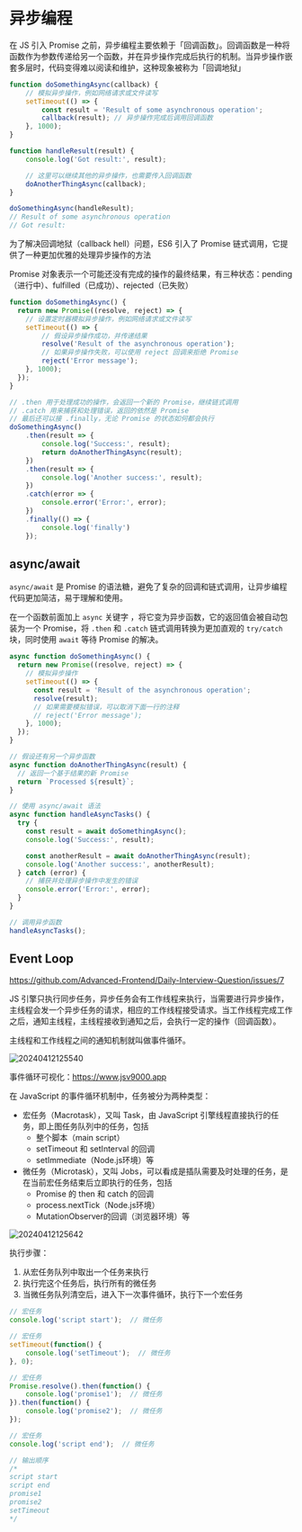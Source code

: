 # 异步编程

在 JS 引入 Promise 之前，异步编程主要依赖于「回调函数」。回调函数是一种将函数作为参数传递给另一个函数，并在异步操作完成后执行的机制。当异步操作嵌套多层时，代码变得难以阅读和维护，这种现象被称为「回调地狱」

```js
function doSomethingAsync(callback) {
    // 模拟异步操作，例如网络请求或文件读写
    setTimeout(() => {
        const result = 'Result of some asynchronous operation';
        callback(result); // 异步操作完成后调用回调函数
    }, 1000);
}

function handleResult(result) {
    console.log('Got result:', result);

    // 这里可以继续其他的异步操作，也需要传入回调函数
    doAnotherThingAsync(callback);
}

doSomethingAsync(handleResult);
// Result of some asynchronous operation
// Got result:
```

为了解决回调地狱（callback hell）问题，ES6 引入了 Promise 链式调用，它提供了一种更加优雅的处理异步操作的方法

Promise 对象表示一个可能还没有完成的操作的最终结果，有三种状态：pending（进行中）、fulfilled（已成功）、rejected（已失败）

```js
function doSomethingAsync() {
  return new Promise((resolve, reject) => {
    // 设置定时器模拟异步操作，例如网络请求或文件读写
    setTimeout(() => {
        // 假设异步操作成功，并传递结果
        resolve('Result of the asynchronous operation');
        // 如果异步操作失败，可以使用 reject 回调来拒绝 Promise
        reject('Error message');
    }, 1000);
  });
}

// .then 用于处理成功的操作，会返回一个新的 Promise，继续链式调用
// .catch 用来捕获和处理错误，返回的依然是 Promise
// 最后还可以接 .finally，无论 Promise 的状态如何都会执行
doSomethingAsync()
    .then(result => {
        console.log('Success:', result);
        return doAnotherThingAsync(result);
    })
    .then(result => {
        console.log('Another success:', result);
    })
    .catch(error => {
        console.error('Error:', error);
    })
    .finally(() => {
        console.log('finally')
    });
```

## async/await

`async/await` 是 Promise 的语法糖，避免了复杂的回调和链式调用，让异步编程代码更加简洁，易于理解和使用。

在一个函数前面加上 `async` 关键字 ，将它变为异步函数，它的返回值会被自动包装为一个 Promise，将 `.then` 和 `.catch` 链式调用转换为更加直观的 `try/catch` 块，同时使用 `await` 等待 Promise 的解决。

```js
async function doSomethingAsync() {
  return new Promise((resolve, reject) => {
    // 模拟异步操作
    setTimeout(() => {
      const result = 'Result of the asynchronous operation';
      resolve(result);
      // 如果需要模拟错误，可以取消下面一行的注释
      // reject('Error message');
    }, 1000);
  });
}

// 假设还有另一个异步函数
async function doAnotherThingAsync(result) {
  // 返回一个基于结果的新 Promise
  return `Processed ${result}`;
}

// 使用 async/await 语法
async function handleAsyncTasks() {
  try {
    const result = await doSomethingAsync();
    console.log('Success:', result);

    const anotherResult = await doAnotherThingAsync(result);
    console.log('Another success:', anotherResult);
  } catch (error) {
    // 捕获并处理异步操作中发生的错误
    console.error('Error:', error);
  }
}

// 调用异步函数
handleAsyncTasks();
```

## Event Loop

<https://github.com/Advanced-Frontend/Daily-Interview-Question/issues/7>

JS 引擎只执行同步任务，异步任务会有工作线程来执行，当需要进行异步操作，主线程会发一个异步任务的请求，相应的工作线程接受请求。当工作线程完成工作之后，通知主线程，主线程接收到通知之后，会执行一定的操作（回调函数）。

主线程和工作线程之间的通知机制就叫做事件循环。

![20240412125540](https://image.zuoright.com/20240412125540.png)

事件循环可视化：<https://www.jsv9000.app>

在 JavaScript 的事件循环机制中，任务被分为两种类型：

- 宏任务（Macrotask），又叫 Task，由 JavaScript 引擎线程直接执行的任务，即上图任务队列中的任务，包括
    - 整个脚本（main script）
    - setTimeout 和 setInterval 的回调
    - setImmediate（Node.js环境）等
- 微任务（Microtask），又叫 Jobs，可以看成是插队需要及时处理的任务，是在当前宏任务结束后立即执行的任务，包括
    - Promise 的 then 和 catch 的回调
    - process.nextTick（Node.js环境）
    - MutationObserver的回调（浏览器环境）等

![20240412125642](https://image.zuoright.com/20240412125642.png)

执行步骤：

1. 从宏任务队列中取出一个任务来执行
2. 执行完这个任务后，执行所有的微任务
3. 当微任务队列清空后，进入下一次事件循环，执行下一个宏任务

```js
// 宏任务
console.log('script start');  // 微任务

// 宏任务
setTimeout(function() {
    console.log('setTimeout');  // 微任务
}, 0);

// 宏任务
Promise.resolve().then(function() {
    console.log('promise1');  // 微任务
}).then(function() {
    console.log('promise2');  // 微任务
});

// 宏任务
console.log('script end');  // 微任务

// 输出顺序
/*
script start
script end
promise1
promise2
setTimeout
*/
```
